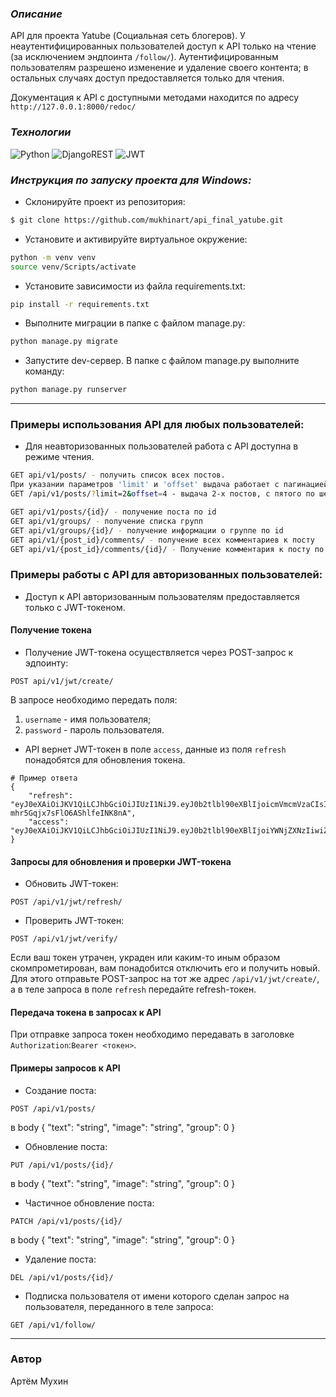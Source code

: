 ### _Описание_

API для проекта Yatube (Социальная сеть блогеров).
У неаутентифицированных пользователей доступ к API только на чтение (за исключением эндпоинта ```/follow/```).
Аутентифицированным пользователям разрешено изменение и удаление своего контента; в остальных случаях доступ предоставляется только для чтения.

Документация к API с доступными методами находится по адресу ```http://127.0.0.1:8000/redoc/```

### _Технологии_

![Python](https://img.shields.io/badge/python-3670A0?style=for-the-badge&logo=python&logoColor=ffdd54)
![DjangoREST](https://img.shields.io/badge/DJANGO-REST-ff1709?style=for-the-badge&logo=django&logoColor=white&color=ff1709&labelColor=gray)
![JWT](https://img.shields.io/badge/JWT-black?style=for-the-badge&logo=JSON%20web%20tokens)

### _Инструкция по запуску проекта для Windows:_

- Склонируйте проект из репозитория:

```sh
$ git clone https://github.com/mukhinart/api_final_yatube.git
```

- Установите и активируйте виртуальное окружение:

```sh
python -m venv venv 
source venv/Scripts/activate
``` 

- Установите зависимости из файла requirements.txt:

```sh
pip install -r requirements.txt
``` 

- Выполните миграции в папке с файлом manage.py:

```sh
python manage.py migrate
```

- Запустите dev-сервер. В папке с файлом manage.py выполните команду:

```sh
python manage.py runserver
```

***

### Примеры использования API для любых пользователей:

- Для неавторизованных пользователей работа с API доступна в режиме чтения.

```sh
GET api/v1/posts/ - получить список всех постов.
При указании параметров 'limit' и 'offset' выдача работает с пагинацией:
GET /api/v1/posts/?limit=2&offset=4 - выдача 2-х постов, с пятого по шестой
```

```sh
GET api/v1/posts/{id}/ - получение поста по id
GET api/v1/groups/ - получение списка групп
GET api/v1/groups/{id}/ - получение информации о группе по id
GET api/v1/{post_id}/comments/ - получение всех комментариев к посту
GET api/v1/{post_id}/comments/{id}/ - Получение комментария к посту по id
```

### Примеры работы с API для авторизованных пользователей:

- Доступ к API авторизованным пользователям предоставляется только с JWT-токеном.

#### Получение токена

- Получение JWT-токена осуществляется через POST-запрос к эдпоинту:

```
POST api/v1/jwt/create/
```

В запросе необходимо передать поля:

1. ```username``` - имя пользователя;
2. ```password``` - пароль пользователя.

- API вернет JWT-токен в поле ```access```, данные из поля ```refresh``` понадобятся для обновления токена.

```
# Пример ответа
{
    "refresh": "eyJ0eXAiOiJKV1QiLCJhbGciOiJIUzI1NiJ9.eyJ0b2tlbl90eXBlIjoicmVmcmVzaCIsImV4cCI6MTYyMDk0MTQ3NywianRpIjoiODUzYzE5MTg5NzMwNDQwNTk1ZjI3ZTBmOTAzZDcxZDEiLCJ1c2VyX2lkIjoxfQ.0vJBPIUZG4MjeU_Q-mhr5Gqjx7sFlO6AShlfeINK8nA",
    "access": "eyJ0eXAiOiJKV1QiLCJhbGciOiJIUzI1NiJ9.eyJ0b2tlbl90eXBlIjoiYWNjZXNzIiwiZXhwIjoxNjIwODU1Mzc3LCJqdGkiOiJkY2EwNmRiYTEzNWQ0ZjNiODdiZmQ3YzU2Y2ZjNGE0YiIsInVzZXJfaWQiOjF9.eZfkpeNVfKLzBY7U0h5gMdTwUnGP3LjRn5g8EIvWlVg"
} 
```

#### Запросы для обновления и проверки JWT-токена

- Обновить JWT-токен:

```POST /api/v1/jwt/refresh/```

- Проверить JWT-токен:

```POST /api/v1/jwt/verify/```

Если ваш токен утрачен, украден или каким-то иным образом скомпрометирован, вам понадобится отключить его и получить новый. Для этого отправьте POST-запрос на тот же адрес ```/api/v1/jwt/create/```, а в теле запроса в поле ```refresh``` передайте refresh-токен.

#### Передача токена в запросах к API

При отправке запроса токен необходимо передавать в заголовке ```Authorization```:```Bearer <токен>```.

#### Примеры запросов к API

- Создание поста:

```
POST /api/v1/posts/
```

в body
{
"text": "string",
"image": "string",
"group": 0
}

- Обновление поста:

```
PUT /api/v1/posts/{id}/
```

в body
{
"text": "string",
"image": "string",
"group": 0
}

- Частичное обновление поста:

```
PATCH /api/v1/posts/{id}/
```

в body
{
"text": "string",
"image": "string",
"group": 0
}

- Удаление поста:

```
DEL /api/v1/posts/{id}/
```

- Подписка пользователя от имени которого сделан запрос на пользователя, переданного в теле запроса:

```
GET /api/v1/follow/
```

***

### Автор

Артём Мухин 
